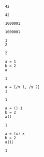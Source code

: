 ```
42

42
```

```
1000001

1000001
```

```
1
2

2
```

```
a = 1
b = 2
a

1
```

```
a = [/x 1, /y 2]
1

1
```

```
a = () 1
b = 2
a()

1
```

```
a = (x) x
b = 2
a(1)

1
```